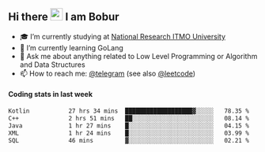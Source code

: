## Hi there <img src="https://media.giphy.com/media/hvRJCLFzcasrR4ia7z/giphy.gif" width="25px" height="25px"> I am Bobur

- :mortar_board: I’m currently studying at [National Research ITMO University](https://itmo.ru/)
- :seedling: I’m currently learning GoLang
- :speech_balloon: Ask me about anything related to Low Level Programming or Algorithm and Data Structures
- :mailbox: How to reach me: [@telegram](https://t.me/octoant) (see also [@leetcode](https://leetcode.com/octoant/))    

#### Coding stats in last week

<!--START_SECTION:waka-->

```txt
Kotlin           27 hrs 34 mins  ███████████████████▓░░░░░   78.35 %
C++              2 hrs 51 mins   ██░░░░░░░░░░░░░░░░░░░░░░░   08.14 %
Java             1 hr 27 mins    █░░░░░░░░░░░░░░░░░░░░░░░░   04.15 %
XML              1 hr 24 mins    █░░░░░░░░░░░░░░░░░░░░░░░░   03.99 %
SQL              46 mins         ▓░░░░░░░░░░░░░░░░░░░░░░░░   02.21 %
```

<!--END_SECTION:waka-->
